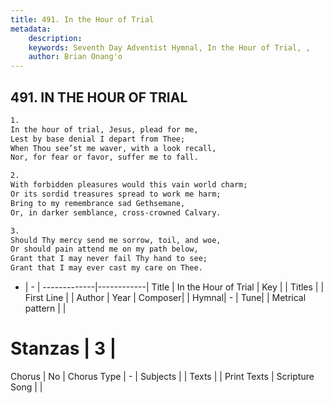 ```yaml
---
title: 491. In the Hour of Trial
metadata:
    description: 
    keywords: Seventh Day Adventist Hymnal, In the Hour of Trial, , 
    author: Brian Onang'o
---
```



## 491. IN THE HOUR OF TRIAL

```txt
1.
In the hour of trial, Jesus, plead for me,
Lest by base denial I depart from Thee;
When Thou see’st me waver, with a look recall,
Nor, for fear or favor, suffer me to fall.

2.
With forbidden pleasures would this vain world charm;
Or its sordid treasures spread to work me harm;
Bring to my remembrance sad Gethsemane,
Or, in darker semblance, cross-crowned Calvary.

3.
Should Thy mercy send me sorrow, toil, and woe,
Or should pain attend me on my path below,
Grant that I may never fail Thy hand to see;
Grant that I may ever cast my care on Thee.
```

- |   -  |
-------------|------------|
Title | In the Hour of Trial |
Key |  |
Titles |  |
First Line |  |
Author | 
Year | 
Composer|  |
Hymnal|  - |
Tune|  |
Metrical pattern | |
# Stanzas | 3 |
Chorus | No |
Chorus Type | - |
Subjects |  |
Texts |  |
Print Texts | 
Scripture Song |  |
  
